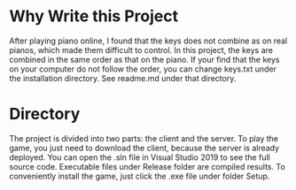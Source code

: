 # Why Write this Project
After playing piano online, I found that the keys does not combine as on real pianos, which made them difficult to control. In this project, the keys are combined in the same order as that on the piano. If your find that the keys on your computer do not follow the order, you can change keys.txt under the installation directory. See readme.md under that directory.
# Directory
The project is divided into two parts: the client and the server. To play the game, you just need to download the client, because the server is already deployed. You can open the .sln file in Visual Studio 2019 to see the full source code. Executable files under Release folder are compiled results. To conveniently install the game, just click the .exe file under folder Setup.

